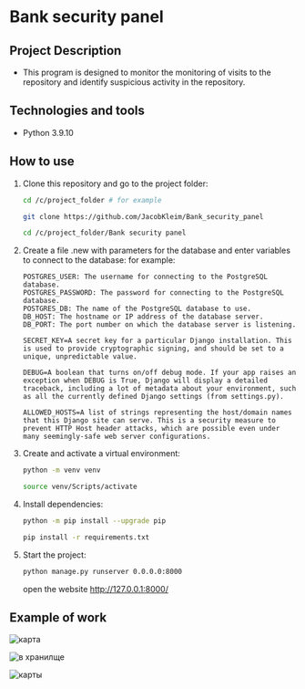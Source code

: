 # Bank security panel

## Project Description
 - This program is designed to monitor the monitoring of visits to the repository and identify suspicious activity in the repository.

## Technologies and tools
 - Python 3.9.10

## How to use
1. Clone this repository and go to the project folder:
   ```bash
   cd /c/project_folder # for example
   
   git clone https://github.com/JacobKleim/Bank_security_panel
   
   cd /c/project_folder/Bank security panel 
   ```

2. Create a file .new with parameters for the database and enter variables to connect to the database:
   for example:
   ```
   POSTGRES_USER: The username for connecting to the PostgreSQL database.
   POSTGRES_PASSWORD: The password for connecting to the PostgreSQL database.
   POSTGRES_DB: The name of the PostgreSQL database to use.
   DB_HOST: The hostname or IP address of the database server.
   DB_PORT: The port number on which the database server is listening.
   
   SECRET_KEY=A secret key for a particular Django installation. This is used to provide cryptographic signing, and should be set to a unique, unpredictable value.
   
   DEBUG=A boolean that turns on/off debug mode. If your app raises an exception when DEBUG is True, Django will display a detailed traceback, including a lot of metadata about your environment, such as all the currently defined Django settings (from settings.py).
   
   ALLOWED_HOSTS=A list of strings representing the host/domain names that this Django site can serve. This is a security measure to prevent HTTP Host header attacks, which are possible even under many seemingly-safe web server configurations.
   ```

3. Сreate and activate a virtual environment:
   ```bash
   python -m venv venv 
   
   source venv/Scripts/activate
   ```

4. Install dependencies:
   ```bash
   python -m pip install --upgrade pip

   pip install -r requirements.txt
   ```

5. Start the project:
   ```bash
   python manage.py runserver 0.0.0.0:8000
   ```
   open the website http://127.0.0.1:8000/


## Example of work
![карта](https://github.com/JacobKleim/django-orm-watching-storage/assets/119351169/b108027b-0160-46c9-a7a3-50b21d2a2919)

![в хранилще](https://github.com/JacobKleim/django-orm-watching-storage/assets/119351169/64969470-ebf1-4e5e-8d13-9355087f6be4)

![карты](https://github.com/JacobKleim/django-orm-watching-storage/assets/119351169/b87a94f3-e724-459e-af2e-f91087b66595)



